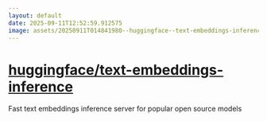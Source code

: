```yaml
---
layout: default
date: 2025-09-11T12:52:59.912575
image: assets/20250911T014841980--huggingface--text-embeddings-inference--20250911T015759317--cropped.png
---
```


# [huggingface/text-embeddings-inference](https://github.com/huggingface/text-embeddings-inference)

Fast text embeddings inference server for popular open source models
